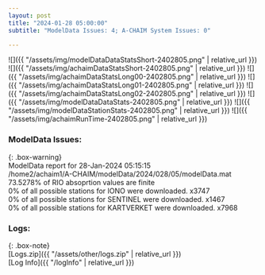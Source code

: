 ```yaml
---
layout: post
title: "2024-01-28 05:00:00"
subtitle: "ModelData Issues: 4; A-CHAIM System Issues: 0"

---
```


![]({{ "/assets/img/modelDataDataStatsShort-2402805.png" | relative_url }})
![]({{ "/assets/img/achaimDataStatsShort-2402805.png" | relative_url }})
![]({{ "/assets/img/achaimDataStatsLong00-2402805.png" | relative_url }})
![]({{ "/assets/img/achaimDataStatsLong01-2402805.png" | relative_url }})
![]({{ "/assets/img/achaimDataStatsLong02-2402805.png" | relative_url }})
![]({{ "/assets/img/modelDataDataStats-2402805.png" | relative_url }})
![]({{ "/assets/img/modelDataStationStats-2402805.png" | relative_url }})
![]({{ "/assets/img/achaimRunTime-2402805.png" | relative_url }})


### ModelData Issues:  
  
{: .box-warning}  
 ModelData report for 28-Jan-2024 05:15:15   
 /home2/achaim1/A-CHAIM/modelData/2024/028/05/modelData.mat   
 73.5278% of RIO absoprtion values are finite   
 0% of all possible stations for IONO were downloaded. x3747   
 0% of all possible stations for SENTINEL were downloaded. x1467   
 0% of all possible stations for KARTVERKET were downloaded. x7968   
  


### Logs:  
  
{: .box-note}  
[Logs.zip]({{ "/assets/other/logs.zip" | relative_url }})  
[Log Info]({{ "/logInfo" | relative_url }})  

